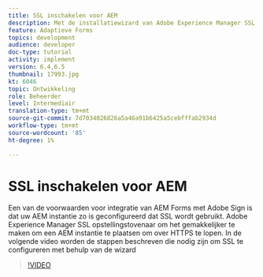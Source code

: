 ```yaml
---
title: SSL inschakelen voor AEM
description: Met de installatiewizard van Adobe Experience Manager SSL kunt u een AEM instellen die via HTTPS wordt uitgevoerd.
feature: Adaptieve Forms
topics: development
audience: developer
doc-type: tutorial
activity: implement
version: 6.4,6.5
thumbnail: 17993.jpg
kt: 6046
topic: Ontwikkeling
role: Beheerder
level: Intermediair
translation-type: tm+mt
source-git-commit: 7d7034026826a5a46a91b6425a5cebfffab2934d
workflow-type: tm+mt
source-wordcount: '85'
ht-degree: 1%

---
```



# SSL inschakelen voor AEM

Een van de voorwaarden voor integratie van AEM Forms met Adobe Sign is dat uw AEM instantie zo is geconfigureerd dat SSL wordt gebruikt. Adobe Experience Manager SSL opstellingstovenaar om het gemakkelijker te maken om een AEM instantie te plaatsen om over HTTPS te lopen.
In de volgende video worden de stappen beschreven die nodig zijn om SSL te configureren met behulp van de wizard

>[!VIDEO](https://video.tv.adobe.com/v/17993/?quality=9&learn=on)